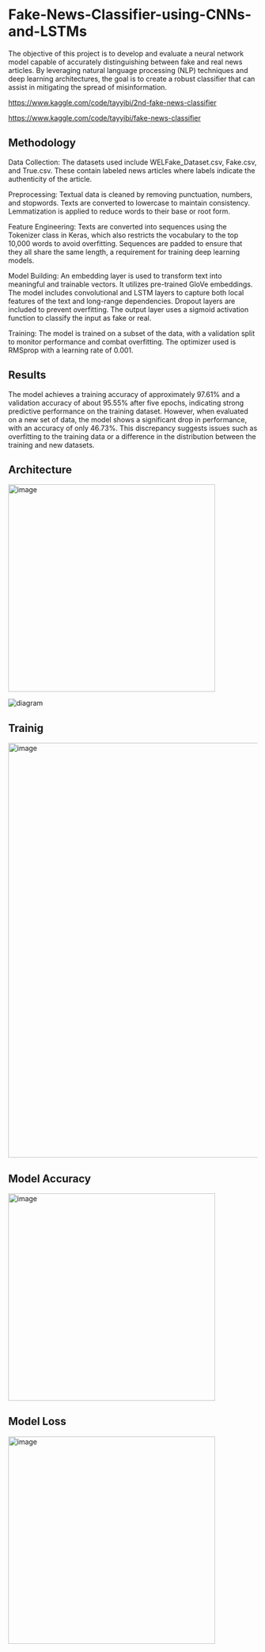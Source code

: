 # Fake-News-Classifier-using-CNNs-and-LSTMs
The objective of this project is to develop and evaluate a neural network model capable of accurately distinguishing between fake and real news articles. By leveraging natural language processing (NLP) techniques and deep learning architectures, the goal is to create a robust classifier that can assist in mitigating the spread of misinformation.

https://www.kaggle.com/code/tayyibi/2nd-fake-news-classifier

https://www.kaggle.com/code/tayyibi/fake-news-classifier

## Methodology
Data Collection: The datasets used include WELFake_Dataset.csv, Fake.csv, and True.csv. These contain labeled news articles where labels indicate the authenticity of the article.

Preprocessing:
Textual data is cleaned by removing punctuation, numbers, and stopwords.
Texts are converted to lowercase to maintain consistency.
Lemmatization is applied to reduce words to their base or root form.

Feature Engineering:
Texts are converted into sequences using the Tokenizer class in Keras, which also restricts the vocabulary to the top 10,000 words to avoid overfitting.
Sequences are padded to ensure that they all share the same length, a requirement for training deep learning models.

Model Building:
An embedding layer is used to transform text into meaningful and trainable vectors. It utilizes pre-trained GloVe embeddings.
The model includes convolutional and LSTM layers to capture both local features of the text and long-range dependencies.
Dropout layers are included to prevent overfitting.
The output layer uses a sigmoid activation function to classify the input as fake or real.

Training:
The model is trained on a subset of the data, with a validation split to monitor performance and combat overfitting.
The optimizer used is RMSprop with a learning rate of 0.001.

## Results
The model achieves a training accuracy of approximately 97.61% and a validation accuracy of about 95.55% after five epochs, indicating strong predictive performance on the training dataset. However, when evaluated on a new set of data, the model shows a significant drop in performance, with an accuracy of only 46.73%. This discrepancy suggests issues such as overfitting to the training data or a difference in the distribution between the training and new datasets.

## Architecture

<img width="418" alt="image" src="https://github.com/TayyibI/Fake-News-Classifier-using-CNNs-and-LSTMs/assets/94107654/7d66841c-e46c-4b86-8349-db59ab7c4313">


![diagram](https://github.com/TayyibI/Fake-News-Classifier-using-CNNs-and-LSTMs/assets/94107654/ed40775f-ffb0-4505-8a06-d28b0e220d2a)


## Trainig

<img width="836" alt="image" src="https://github.com/TayyibI/Fake-News-Classifier-using-CNNs-and-LSTMs/assets/94107654/e9aebdad-cee2-4808-b2f1-b0ade00a7e2c">

## Model Accuracy

<img width="418" alt="image" src="https://github.com/TayyibI/Fake-News-Classifier-using-CNNs-and-LSTMs/assets/94107654/1f1b4218-e58e-4ad2-a0e3-de9becb7e691">

## Model Loss

<img width="418" alt="image" src="https://github.com/TayyibI/Fake-News-Classifier-using-CNNs-and-LSTMs/assets/94107654/1dd96398-7d10-4ef1-a2f7-12c55b3c8b19">


